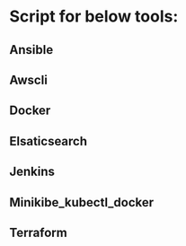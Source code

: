 # Script for below tools:

## Ansible
## Awscli
## Docker
## Elsaticsearch
## Jenkins
## Minikibe_kubectl_docker
## Terraform



